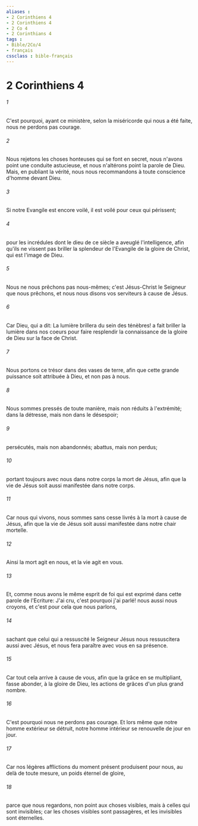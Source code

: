 ```yaml
---
aliases : 
- 2 Corinthiens 4
- 2 Corinthiens 4
- 2 Co 4
- 2 Corinthians 4
tags : 
- Bible/2Co/4
- français
cssclass : bible-français
---
```


# 2 Corinthiens 4

###### 1
C'est pourquoi, ayant ce ministère, selon la miséricorde qui nous a été faite, nous ne perdons pas courage.
###### 2
Nous rejetons les choses honteuses qui se font en secret, nous n'avons point une conduite astucieuse, et nous n'altérons point la parole de Dieu. Mais, en publiant la vérité, nous nous recommandons à toute conscience d'homme devant Dieu.
###### 3
Si notre Evangile est encore voilé, il est voilé pour ceux qui périssent;
###### 4
pour les incrédules dont le dieu de ce siècle a aveuglé l'intelligence, afin qu'ils ne vissent pas briller la splendeur de l'Evangile de la gloire de Christ, qui est l'image de Dieu.
###### 5
Nous ne nous prêchons pas nous-mêmes; c'est Jésus-Christ le Seigneur que nous prêchons, et nous nous disons vos serviteurs à cause de Jésus.
###### 6
Car Dieu, qui a dit: La lumière brillera du sein des ténèbres! a fait briller la lumière dans nos coeurs pour faire resplendir la connaissance de la gloire de Dieu sur la face de Christ.
###### 7
Nous portons ce trésor dans des vases de terre, afin que cette grande puissance soit attribuée à Dieu, et non pas à nous.
###### 8
Nous sommes pressés de toute manière, mais non réduits à l'extrémité; dans la détresse, mais non dans le désespoir;
###### 9
persécutés, mais non abandonnés; abattus, mais non perdus;
###### 10
portant toujours avec nous dans notre corps la mort de Jésus, afin que la vie de Jésus soit aussi manifestée dans notre corps.
###### 11
Car nous qui vivons, nous sommes sans cesse livrés à la mort à cause de Jésus, afin que la vie de Jésus soit aussi manifestée dans notre chair mortelle.
###### 12
Ainsi la mort agit en nous, et la vie agit en vous.
###### 13
Et, comme nous avons le même esprit de foi qui est exprimé dans cette parole de l'Ecriture: J'ai cru, c'est pourquoi j'ai parlé! nous aussi nous croyons, et c'est pour cela que nous parlons,
###### 14
sachant que celui qui a ressuscité le Seigneur Jésus nous ressuscitera aussi avec Jésus, et nous fera paraître avec vous en sa présence.
###### 15
Car tout cela arrive à cause de vous, afin que la grâce en se multipliant, fasse abonder, à la gloire de Dieu, les actions de grâces d'un plus grand nombre.
###### 16
C'est pourquoi nous ne perdons pas courage. Et lors même que notre homme extérieur se détruit, notre homme intérieur se renouvelle de jour en jour.
###### 17
Car nos légères afflictions du moment présent produisent pour nous, au delà de toute mesure, un poids éternel de gloire,
###### 18
parce que nous regardons, non point aux choses visibles, mais à celles qui sont invisibles; car les choses visibles sont passagères, et les invisibles sont éternelles.

